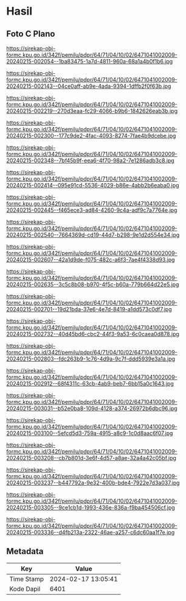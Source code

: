 # Hasil

## Foto C Plano

https://sirekap-obj-formc.kpu.go.id/342f/pemilu/pdpr/64/71/04/10/02/6471041002009-20240215-002054--1ba83475-1a7d-4811-960a-68a1a4b0f1b6.jpg

https://sirekap-obj-formc.kpu.go.id/342f/pemilu/pdpr/64/71/04/10/02/6471041002009-20240215-002143--04ce0aff-ab9e-4ada-9394-1dffb2f0f63b.jpg

https://sirekap-obj-formc.kpu.go.id/342f/pemilu/pdpr/64/71/04/10/02/6471041002009-20240215-002219--270d3eaa-fc29-4066-b9b6-1842626eab3b.jpg

https://sirekap-obj-formc.kpu.go.id/342f/pemilu/pdpr/64/71/04/10/02/6471041002009-20240215-002300--177c9de2-4fac-4093-8274-7fae4b9dcebe.jpg

https://sirekap-obj-formc.kpu.go.id/342f/pemilu/pdpr/64/71/04/10/02/6471041002009-20240215-002348--7bf45b9f-eea6-4f70-98a2-7e1286adb3c8.jpg

https://sirekap-obj-formc.kpu.go.id/342f/pemilu/pdpr/64/71/04/10/02/6471041002009-20240215-002414--095e91cd-5536-4029-b86e-4abb2b6eaba0.jpg

https://sirekap-obj-formc.kpu.go.id/342f/pemilu/pdpr/64/71/04/10/02/6471041002009-20240215-002445--f465ece3-ad84-4260-9c4a-adf9c7a7764e.jpg

https://sirekap-obj-formc.kpu.go.id/342f/pemilu/pdpr/64/71/04/10/02/6471041002009-20240215-002540--7664369d-cd19-44d7-b298-9e1d2d554e34.jpg

https://sirekap-obj-formc.kpu.go.id/342f/pemilu/pdpr/64/71/04/10/02/6471041002009-20240215-002607--42a1d9de-f075-482c-a6f3-7ae4f4338d93.jpg

https://sirekap-obj-formc.kpu.go.id/342f/pemilu/pdpr/64/71/04/10/02/6471041002009-20240215-002635--3c5c8b08-b970-4f5c-b60a-779b664d22e5.jpg

https://sirekap-obj-formc.kpu.go.id/342f/pemilu/pdpr/64/71/04/10/02/6471041002009-20240215-002701--19d21bda-37e6-4e7d-8419-a1dd573c0df7.jpg

https://sirekap-obj-formc.kpu.go.id/342f/pemilu/pdpr/64/71/04/10/02/6471041002009-20240215-002732--40d45bd6-cbc2-44f3-9a53-6c0caea0d878.jpg

https://sirekap-obj-formc.kpu.go.id/342f/pemilu/pdpr/64/71/04/10/02/6471041002009-20240215-002803--fdc263b9-1c76-4d9a-9c7f-ddd5939e3a1a.jpg

https://sirekap-obj-formc.kpu.go.id/342f/pemilu/pdpr/64/71/04/10/02/6471041002009-20240215-002912--68f4311c-63cb-4ab9-beb7-6bb15a0c1643.jpg

https://sirekap-obj-formc.kpu.go.id/342f/pemilu/pdpr/64/71/04/10/02/6471041002009-20240215-003031--b52e0ba8-109d-4128-a374-26972b6dbc96.jpg

https://sirekap-obj-formc.kpu.go.id/342f/pemilu/pdpr/64/71/04/10/02/6471041002009-20240215-003100--5efcd5d3-759a-4915-a8c9-1c0d8aac6f07.jpg

https://sirekap-obj-formc.kpu.go.id/342f/pemilu/pdpr/64/71/04/10/02/6471041002009-20240215-003208--cb7b801d-3e6f-4d57-a8ae-32a4a42c05bf.jpg

https://sirekap-obj-formc.kpu.go.id/342f/pemilu/pdpr/64/71/04/10/02/6471041002009-20240215-003237--b447792a-9e32-400b-bde4-7922e7d3a037.jpg

https://sirekap-obj-formc.kpu.go.id/342f/pemilu/pdpr/64/71/04/10/02/6471041002009-20240215-003305--9ce1cb1d-1993-436e-836a-f9ba454506cf.jpg

https://sirekap-obj-formc.kpu.go.id/342f/pemilu/pdpr/64/71/04/10/02/6471041002009-20240215-003336--d4fb213a-2322-46ae-a257-c6dc60aa1f7e.jpg


## Metadata

| Key        | Value               |
| ---------- | ------------------- |
| Time Stamp | 2024-02-17 13:05:41 |
| Kode Dapil | 6401                |



